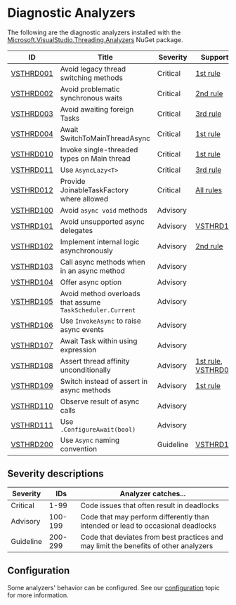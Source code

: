 # Diagnostic Analyzers

The following are the diagnostic analyzers installed with the [Microsoft.VisualStudio.Threading.Analyzers][1]
NuGet package.

ID | Title | Severity | Supports
---- | --- | --- | --- |
[VSTHRD001](VSTHRD001.md) | Avoid legacy thread switching methods | Critical | [1st rule](../threading_rules.md#Rule1)
[VSTHRD002](VSTHRD002.md) | Avoid problematic synchronous waits | Critical | [2nd rule](../threading_rules.md#Rule2)
[VSTHRD003](VSTHRD003.md) | Avoid awaiting foreign Tasks | Critical | [3rd rule](../threading_rules.md#Rule3)
[VSTHRD004](VSTHRD004.md) | Await SwitchToMainThreadAsync | Critical | [1st rule](../threading_rules.md#Rule1)
[VSTHRD010](VSTHRD010.md) | Invoke single-threaded types on Main thread | Critical | [1st rule](../threading_rules.md#Rule1)
[VSTHRD011](VSTHRD011.md) | Use `AsyncLazy<T>` | Critical | [3rd rule](../threading_rules.md#Rule3)
[VSTHRD012](VSTHRD012.md) | Provide JoinableTaskFactory where allowed | Critical | [All rules](../threading_rules.md)
[VSTHRD100](VSTHRD100.md) | Avoid `async void` methods | Advisory
[VSTHRD101](VSTHRD101.md) | Avoid unsupported async delegates | Advisory | [VSTHRD100](VSTHRD100.md)
[VSTHRD102](VSTHRD102.md) | Implement internal logic asynchronously | Advisory | [2nd rule](../threading_rules.md#Rule2)
[VSTHRD103](VSTHRD103.md) | Call async methods when in an async method | Advisory
[VSTHRD104](VSTHRD104.md) | Offer async option | Advisory
[VSTHRD105](VSTHRD105.md) | Avoid method overloads that assume `TaskScheduler.Current` | Advisory
[VSTHRD106](VSTHRD106.md) | Use `InvokeAsync` to raise async events | Advisory
[VSTHRD107](VSTHRD107.md) | Await Task within using expression | Advisory
[VSTHRD108](VSTHRD108.md) | Assert thread affinity unconditionally | Advisory | [1st rule](../threading_rules.md#Rule1), [VSTHRD010](VSTHRD010.md)
[VSTHRD109](VSTHRD109.md) | Switch instead of assert in async methods | Advisory | [1st rule](../threading_rules.md#Rule1)
[VSTHRD110](VSTHRD110.md) | Observe result of async calls | Advisory
[VSTHRD111](VSTHRD111.md) | Use `.ConfigureAwait(bool)` | Advisory
[VSTHRD200](VSTHRD200.md) | Use `Async` naming convention | Guideline | [VSTHRD103](VSTHRD103.md)

## Severity descriptions

Severity  | IDs     | Analyzer catches...
--------- | ------- | -------------------
Critical  | 1-99    | Code issues that often result in deadlocks
Advisory  | 100-199 | Code that may perform differently than intended or lead to occasional deadlocks
Guideline | 200-299 | Code that deviates from best practices and may limit the benefits of other analyzers

## Configuration

Some analyzers' behavior can be configured. See our [configuration](configuration.md) topic for more information.

[1]: https://nuget.org/packages/microsoft.visualstudio.threading.analyzers
